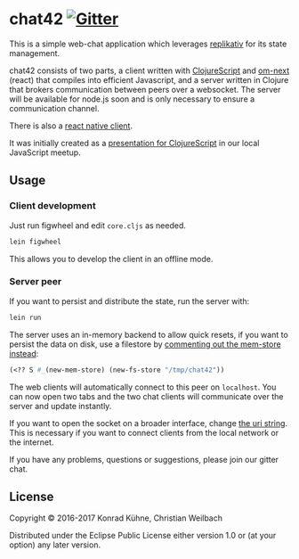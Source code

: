 # chat42 <a href="https://gitter.im/replikativ/replikativ?utm_source=badge&amp;utm_medium=badge&amp;utm_campaign=pr-badge&amp;utm_content=badge"><img src="https://camo.githubusercontent.com/da2edb525cde1455a622c58c0effc3a90b9a181c/68747470733a2f2f6261646765732e6769747465722e696d2f4a6f696e253230436861742e737667" alt="Gitter" data-canonical-src="https://badges.gitter.im/Join%20Chat.svg" style="max-width:100%;"></a> 


This is a simple web-chat application which
leverages [replikativ](http://replikativ.io) for its state management. 


chat42 consists of two parts, a client written
with [ClojureScript](https://clojurescript.org/)
and [om-next](https://github.com/omcljs/om/wiki/Quick-Start-(om.next)) (react)
that compiles into efficient Javascript, and a server written in Clojure that
brokers communication between peers over a websocket. The server will be
available for node.js soon and is only necessary to ensure a communication
channel.

There is also a [react native client](https://github.com/replikativ/chat42app).

It was initially created as
a
[presentation for ClojureScript](https://github.com/replikativ/chat42/blob/master/presentation.org) in
our local JavaScript meetup.


## Usage


### Client development

Just run figwheel and edit `core.cljs` as needed. 

~~~clojure
lein figwheel
~~~

This allows you to develop the client in an offline mode.

### Server peer

If you want to persist and distribute the state, run the server with:

~~~clojure
lein run
~~~

The server uses an in-memory backend to allow quick resets, if you want to
persist the data on disk, use a filestore by [commenting out the mem-store instead](https://github.com/replikativ/chat42/blob/master/src/clj/chat42/core.clj#L14):

~~~clojure
(<?? S #_(new-mem-store) (new-fs-store "/tmp/chat42"))
~~~

The web clients will automatically connect to this peer on `localhost`. You can
now open two tabs and the two chat clients will communicate over the server and
update instantly. 

If you want to open the socket on a broader interface,
change
[the uri string](https://github.com/replikativ/chat42/blob/master/src/clj/chat42/core.clj#L11).
This is necessary if you want to connect clients from the local network or the
internet.

If you have any problems, questions or suggestions, please
join our gitter chat.

## License

Copyright © 2016-2017 Konrad Kühne, Christian Weilbach

Distributed under the Eclipse Public License either version 1.0 or (at
your option) any later version.

